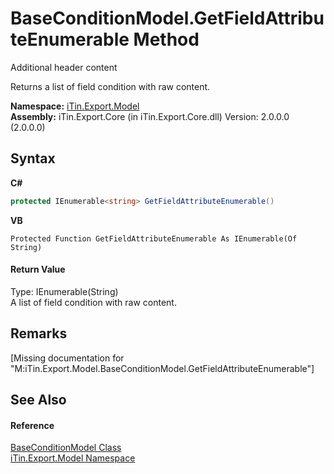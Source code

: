 # BaseConditionModel.GetFieldAttributeEnumerable Method 
Additional header content 

Returns a list of field condition with raw content.

**Namespace:**&nbsp;<a href="N_iTin_Export_Model">iTin.Export.Model</a><br />**Assembly:**&nbsp;iTin.Export.Core (in iTin.Export.Core.dll) Version: 2.0.0.0 (2.0.0.0)

## Syntax

**C#**<br />
``` C#
protected IEnumerable<string> GetFieldAttributeEnumerable()
```

**VB**<br />
``` VB
Protected Function GetFieldAttributeEnumerable As IEnumerable(Of String)
```


#### Return Value
Type: IEnumerable(String)<br />A list of field condition with raw content.

## Remarks
\[Missing <remarks> documentation for "M:iTin.Export.Model.BaseConditionModel.GetFieldAttributeEnumerable"\]

## See Also


#### Reference
<a href="T_iTin_Export_Model_BaseConditionModel">BaseConditionModel Class</a><br /><a href="N_iTin_Export_Model">iTin.Export.Model Namespace</a><br />